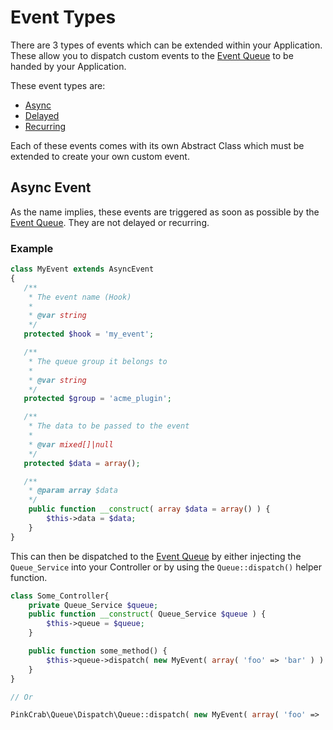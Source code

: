 # Event Types

There are 3 types of events which can be extended within your Application. These allow you to dispatch custom events to the [Event Queue](dispatch.md) to be handed by your Application.

These event types are:

* [Async](#async-event)
* [Delayed](#delayed-event)
* [Recurring](#recurring-event)

Each of these events comes with its own Abstract Class which must be extended to create your own custom event.

## Async Event

As the name implies, these events are triggered as soon as possible by the [Event Queue](dispatch.md). They are not delayed or recurring.

### Example

```php
class MyEvent extends AsyncEvent
{
   /**
    * The event name (Hook)
    *
    * @var string
    */
   protected $hook = 'my_event';

   /**
    * The queue group it belongs to
    *
    * @var string
    */
   protected $group = 'acme_plugin';

   /**
    * The data to be passed to the event
    *
    * @var mixed[]|null
    */
   protected $data = array();

   /** 
    * @param array $data
    */
    public function __construct( array $data = array() ) {
        $this->data = $data;
    }
}
```

This can then be dispatched to the [Event Queue](dispatch.md) by either injecting the `Queue_Service` into your Controller or by using the `Queue::dispatch()` helper function.

```php
class Some_Controller{
    private Queue_Service $queue;
    public function __construct( Queue_Service $queue ) {
        $this->queue = $queue;
    }

    public function some_method() {
        $this->queue->dispatch( new MyEvent( array( 'foo' => 'bar' ) ) );
    }
}

// Or

PinkCrab\Queue\Dispatch\Queue::dispatch( new MyEvent( array( 'foo' => 'bar' ) ) );
```